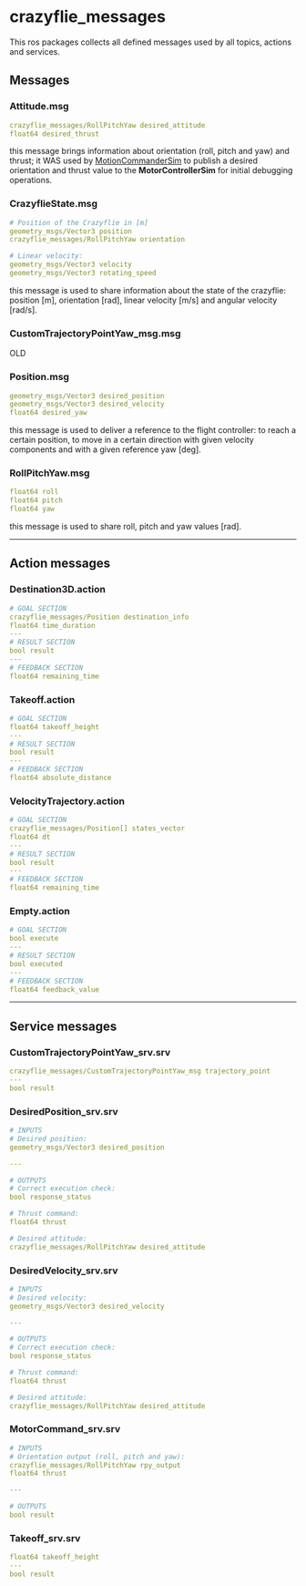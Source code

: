 # crazyflie_messages
This ros packages collects all defined messages used by all topics, actions and services.
## Messages
### Attitude.msg
```yaml
crazyflie_messages/RollPitchYaw desired_attitude
float64 desired_thrust
```
this message brings information about orientation (roll, pitch and yaw) and thrust; it WAS used by 
[MotionCommanderSim](https://github.com/AndreaFuso/Crazyflie-noetic/tree/main/crazy_common_py/src) to publish a desired 
orientation and thrust value to the **MotorControllerSim** for initial debugging operations.

### CrazyflieState.msg
```yaml
# Position of the Crazyflie in [m]
geometry_msgs/Vector3 position
crazyflie_messages/RollPitchYaw orientation

# Linear velocity:
geometry_msgs/Vector3 velocity
geometry_msgs/Vector3 rotating_speed
```
this message is used to share information about the state of the crazyflie: position [m], orientation [rad], linear 
velocity [m/s] and angular velocity [rad/s].

### CustomTrajectoryPointYaw_msg.msg
OLD
### Position.msg
```yaml
geometry_msgs/Vector3 desired_position
geometry_msgs/Vector3 desired_velocity
float64 desired_yaw
```
this message is used to deliver a reference to the flight controller: to reach a certain position, to move in a certain 
direction with given velocity components and with a given reference yaw [deg].
### RollPitchYaw.msg
```yaml
float64 roll
float64 pitch
float64 yaw
```
this message is used to share roll, pitch and yaw values [rad].

---
## Action messages
### Destination3D.action
```yaml
# GOAL SECTION
crazyflie_messages/Position destination_info
float64 time_duration
---
# RESULT SECTION
bool result
---
# FEEDBACK SECTION
float64 remaining_time
```

### Takeoff.action
```yaml
# GOAL SECTION
float64 takeoff_height
---
# RESULT SECTION
bool result
---
# FEEDBACK SECTION
float64 absolute_distance
```

### VelocityTrajectory.action
```yaml
# GOAL SECTION
crazyflie_messages/Position[] states_vector
float64 dt
---
# RESULT SECTION
bool result
---
# FEEDBACK SECTION
float64 remaining_time
```

### Empty.action
```yaml
# GOAL SECTION
bool execute
---
# RESULT SECTION
bool executed
---
# FEEDBACK SECTION
float64 feedback_value
```


---
## Service messages
### CustomTrajectoryPointYaw_srv.srv
```yaml
crazyflie_messages/CustomTrajectoryPointYaw_msg trajectory_point
---
bool result
```

### DesiredPosition_srv.srv
```yaml
# INPUTS
# Desired position:
geometry_msgs/Vector3 desired_position

---

# OUTPUTS
# Correct execution check:
bool response_status

# Thrust command:
float64 thrust

# Desired attitude:
crazyflie_messages/RollPitchYaw desired_attitude
```
### DesiredVelocity_srv.srv
```yaml
# INPUTS
# Desired velocity:
geometry_msgs/Vector3 desired_velocity

---

# OUTPUTS
# Correct execution check:
bool response_status

# Thrust command:
float64 thrust

# Desired attitude:
crazyflie_messages/RollPitchYaw desired_attitude
```

### MotorCommand_srv.srv
```yaml
# INPUTS
# Orientation output (roll, pitch and yaw):
crazyflie_messages/RollPitchYaw rpy_output
float64 thrust

---

# OUTPUTS
bool result
```

### Takeoff_srv.srv
```yaml
float64 takeoff_height
---
bool result
```

